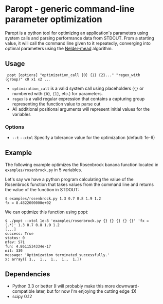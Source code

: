 # Paropt - generic command-line parameter optimization

Paropt is a python tool for optimizing an application's parameters using system calls and parsing performance data from STDOUT. From a starting value, it will call the command line given to it repeatedly, converging into optimal parameters using the [Nelder-mead](http://en.wikipedia.org/wiki/Nelder%E2%80%93Mead_method) algorithm.

## Usage

     popt [options] "optimization_call {0} {1} {2}..." "regex_with (group)" x0 x1 x2 ...

  * `optimization_call` is a valid system call using placeholders (`{}` or numbered with `{0}`, `{1}`, etc.) for parameters.
  * `regex` is a valid regular expression that contains a capturing group representing the function value to parse out
  * All additional positional arguments will represent initial values for the variables

### Options

  * `--t` `--xtol` Specify a tolerance value for the optimization (default: 1e-6)

## Example

The following example optimizes the Rosenbrock banana function located in `examples/rosenbrock.py` in 5 variables.

Let's say we have a python program calculating the value of the Rosenbrock function that takes values from the command line and returns the value of the function in STDOUT:

    $ examples/rosenbrock.py 1.3 0.7 0.8 1.9 1.2
    fx = 8.4822000000e+02 

We can optimize this function using popt:

    $ ./popt --xtol 1e-8 'examples/rosenbrock.py {} {} {} {} {}' 'fx = (.*)' 1.3 0.7 0.8 1.9 1.2
    [...]
    success: True
    status: 0
    nfev: 571
    fun: 4.8611534334e-17
    nit: 339
    message: 'Optimization terminated successfully.'
    x: array([ 1.,  1.,  1.,  1.,  1.])

## Dependencies

* Python 3.3 or better (I will probably make this more downward-compatible later, but for now I'm enjoying the cutting edge :D)
* scipy 0.12
